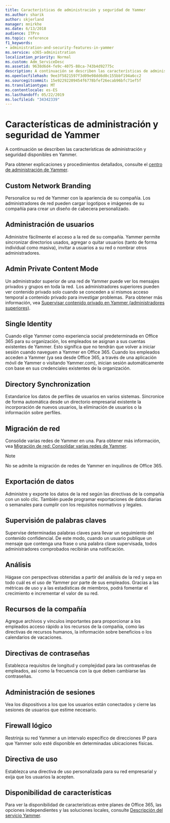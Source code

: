 ```yaml
---
title: Características de administración y seguridad de Yammer
ms.author: sharik
author: skjerland
manager: mnirkhe
ms.date: 6/13/2018
audience: ITPro
ms.topic: reference
f1_keywords:
- administration-and-security-features-in-yammer
ms.service: o365-administration
localization_priority: Normal
ms.custom: Adm_ServiceDesc
ms.assetid: 9638d6d4-fe9c-4075-88ca-743b4d92775c
description: A continuación se describen las características de administración y seguridad disponibles en Yammer.
ms.openlocfilehash: 9ee3f5821597f3d09e98dd6d0c155bbf194a6cc2
ms.sourcegitcommit: 15e92292209454f6778bfef26ecab96bfc71ef5f
ms.translationtype: MT
ms.contentlocale: es-ES
ms.lasthandoff: 05/22/2019
ms.locfileid: "34342339"
---
```

# <a name="administration-and-security-features-in-yammer"></a>Características de administración y seguridad de Yammer

A continuación se describen las características de administración y seguridad disponibles en Yammer.
  
Para obtener explicaciones y procedimientos detallados, consulte el [centro de administración de Yammer](https://go.microsoft.com/fwlink/?LinkId=869688).
  
## <a name="custom-network-branding"></a>Custom Network Branding
<a name="bkmk_CustomNetworkBranding"> </a>

Personalice su red de Yammer con la apariencia de su compañía. Los administradores de red pueden cargar logotipos e imágenes de su compañía para crear un diseño de cabecera personalizado.
  
## <a name="user-management"></a>Administración de usuarios
<a name="bkmk_UserManagement"> </a>

Administre fácilmente el acceso a la red de su compañía. Yammer permite sincronizar directorios usados, agregar o quitar usuarios (tanto de forma individual como masiva), invitar a usuarios a su red o nombrar otros administradores.
  
## <a name="admin-private-content-mode"></a>Admin Private Content Mode
<a name="bkmk_AdminPrivate"> </a>

Un administrador superior de una red de Yammer puede ver los mensajes privados y grupos en toda la red.  Los administradores superiores pueden ver contenido privado solo cuando se conceden a sí mismos acceso temporal a contenido privado para investigar problemas.  Para obtener más información, vea [Supervisar contenido privado en Yammer (administradores superiores)](https://go.microsoft.com/fwlink/?LinkId=627479).
  
## <a name="single-identity"></a>Single Identity
<a name="bkmk_o365_user_mapping"> </a>

Cuando elige Yammer como experiencia social predeterminada en Office 365 para su organización, los empleados se asignan a sus cuentas existentes de Yammer. Esto significa que no tendrán que volver a iniciar sesión cuando naveguen a Yammer en Office 365. Cuando los empleados acceden a Yammer (ya sea desde Office 365, a través de una aplicación móvil de Yammer o visitando Yammer.com), inician sesión automáticamente con base en sus credenciales existentes de la organización.
  
## <a name="directory-synchronization"></a>Directory Synchronization
<a name="bkmk_DirectorySynchronization"> </a>

Estandarice los datos de perfiles de usuarios en varios sistemas. Sincronice de forma automática desde un directorio empresarial existente la incorporación de nuevos usuarios, la eliminación de usuarios o la información sobre perfiles.
  
## <a name="network-migration"></a>Migración de red
<a name="bkmk_NetworkMigration"> </a>

Consolide varias redes de Yammer en una. Para obtener más información, vea [Migración de red: Consolidar varias redes de Yammer](https://go.microsoft.com/fwlink/?LinkID=617488).
  
> [!NOTE]
> No se admite la migración de redes de Yammer en inquilinos de Office 365. 
  
## <a name="data-export"></a>Exportación de datos
<a name="bkmk_DataExport"> </a>

Administre y exporte los datos de la red según las directivas de la compañía con un solo clic. También puede programar exportaciones de datos diarias o semanales para cumplir con los requisitos normativos y legales.
  
## <a name="keyword-monitoring"></a>Supervisión de palabras claves
<a name="bkmk_KeywordMonitoring"> </a>

Supervise determinadas palabras claves para llevar un seguimiento del contenido confidencial. De este modo, cuando un usuario publique un mensaje que contenga una frase o una palabra clave supervisada, todos administradores comprobados recibirán una notificación.
  
## <a name="analytics"></a>Análisis
<a name="bkmk_Analytics"> </a>

Hágase con perspectivas obtenidas a partir del análisis de la red y sepa en todo cuál es el uso de Yammer por parte de sus empleados. Gracias a las métricas de uso y a las estadísticas de miembros, podrá fomentar el crecimiento e incrementar el valor de su red.
  
## <a name="company-resources"></a>Recursos de la compañía
<a name="bkmk_CompanyResources"> </a>

Agregue archivos y vínculos importantes para proporcionar a los empleados acceso rápido a los recursos de la compañía, como las directivas de recursos humanos, la información sobre beneficios o los calendarios de vacaciones.
  
## <a name="password-policies"></a>Directivas de contraseñas
<a name="bkmk_PasswordPolicies"> </a>

Establezca requisitos de longitud y complejidad para las contraseñas de empleados, así como la frecuencia con la que deben cambiarse las contraseñas.
  
## <a name="session-management"></a>Administración de sesiones
<a name="bkmk_SessionManagement"> </a>

Vea los dispositivos a los que los usuarios están conectados y cierre las sesiones de usuarios que estime necesario.
  
## <a name="logical-firewall"></a>Firewall lógico
<a name="bkmk_LogicalFirewall"> </a>

Restrinja su red Yammer a un intervalo específico de direcciones IP para que Yammer solo esté disponible en determinadas ubicaciones físicas.
  
## <a name="usage-policy"></a>Directiva de uso
<a name="bkmk_UsagePolicy"> </a>

Establezca una directiva de uso personalizada para su red empresarial y exija que los usuarios la acepten.
  
## <a name="feature-availability"></a>Disponibilidad de características
<a name="bkmk_UsagePolicy"> </a>

Para ver la disponibilidad de características entre planes de Office 365, las opciones independientes y las soluciones locales, consulte [Descripción del servicio Yammer](yammer-service-description.md).
  

